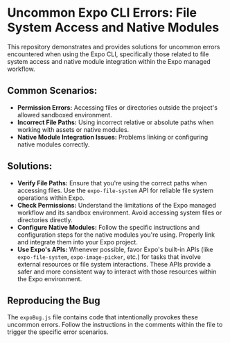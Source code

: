 # Uncommon Expo CLI Errors: File System Access and Native Modules

This repository demonstrates and provides solutions for uncommon errors encountered when using the Expo CLI, specifically those related to file system access and native module integration within the Expo managed workflow.

## Common Scenarios:

* **Permission Errors:** Accessing files or directories outside the project's allowed sandboxed environment.
* **Incorrect File Paths:** Using incorrect relative or absolute paths when working with assets or native modules.
* **Native Module Integration Issues:** Problems linking or configuring native modules correctly.

## Solutions:

* **Verify File Paths:** Ensure that you're using the correct paths when accessing files.  Use the `expo-file-system` API for reliable file system operations within Expo.
* **Check Permissions:** Understand the limitations of the Expo managed workflow and its sandbox environment. Avoid accessing system files or directories directly.
* **Configure Native Modules:** Follow the specific instructions and configuration steps for the native modules you're using. Properly link and integrate them into your Expo project.
* **Use Expo's APIs:**  Whenever possible, favor Expo's built-in APIs (like `expo-file-system`, `expo-image-picker`, etc.) for tasks that involve external resources or file system interactions. These APIs provide a safer and more consistent way to interact with those resources within the Expo environment.

## Reproducing the Bug

The `expoBug.js` file contains code that intentionally provokes these uncommon errors.  Follow the instructions in the comments within the file to trigger the specific error scenarios.